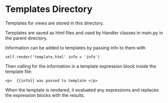 # Templates Directory #

Templates for views are stored in this directory.

Templates are saved as html files and used
by Handler classes in main.py in the parent directory.

Information can be added to templates by passing info to them with

`self.render('template.html' info = 'info')`

Then calling for the information in a template expression
block inside the template file:

`<p>  {{info}} was passed to template </p>`

When the template is rendered, it evaluated any expressions
and replaces the expression blocks with the results.
